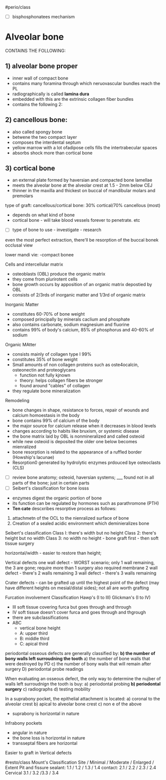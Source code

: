 \#perio/class 

- [ ] bisphosphonatees mechanism

# Alveolar bone

CONTAINS THE FOLLOWING:
## 1) alveolar bone proper
- inner wall of compact bone
- contains many foramina through which neruovascular bundles reach the PL
- radiographically is called **lamina dura**
- embedded with this are the extrinsic collagen fiber bundles
- contains the following 2:
## 2) cancellous bone:
- also called spongy bone
- betwene the two compact layer
- composes the interdental septum
- yellow marrow with a lot ofadipose cells fills the intertrabecular spaces
- absorbs shock more than cortical bone

## 3) cortical bone
- an external plate formed by haversian and compacted bone lamellae
- meets the alveolar bone at the alveolar crest at 1.5 - 2mm below CEJ
- thinner in the maxilla and thickest on buccal of mandibular molars and premolars


type of graft: cancellous/cortical bone: 30% cortical/70% cancellous (most) 
- depends on what kind of bone
- cortical bone - will take blood vessels forever to penetrate. etc
- [ ] type of bone to use - investigate - research

even the most perfect extraction, there'll be resorption of the buccal bonek
occlusal view

lower mandi vie:
-compact bonee

Cells and intercellular matrix
- osteoblasts (OBL) produce the organic matrix
- they come from plurirotent cells
- bone growth occurs by apposition of an organic matrix depostied by OBL
- consists of 2/3rds of inorganic matter and 1/3rd of organic matrix

Inorganic Matter
- constitutes 60-70% of bone weight
- composed principally by minerals caclium and phosphate
- also contains carbonate, sodium magnesium and fluorine
- contains 99% of body's calcium, 85% of phosphorus and 40-60% of sodium 

Organic MAtter
- consists mainly of collagen type I 99%
- constitutes 35% of bone weight
- Small amounts of non collagen proteins such as oste4ocalcin, osteonectin and proteoglycans
	- function not fully kjnown
	- theory: helps collagen fibers be stronger
	- found around "cables" of collagen
- they regulate bone mineralization

Remodeling
- bone changes in shape, resistance to forces, repair of wounds and calcium homoestasis in the body
- bone contains 99% of calcium of the body
- the major source for calcium release when it decreases in blood levels
- changes according to habits like bruxism, or systemic disease
- the bone matrix laid by OBL is nonmineralized and called osteoid
- while new osteoid is deposited the older one below becomes mienralized
- bone resorption is related to the appearance of a ruffled border (Howship's lacunae)
- Resorption0 generated by hydrolytic enzymes prdouced bye osteoclasts (CLS)
- [ ]  review bone anatomy; osteoid, haversian systems; ___ found not in all parts of the bone; just in certain parts
- [ ] Seibert's classification for bone losss
- enzymes digest the organic portion of bone
- its function can be regulated by hormones such as parathromone (PTH)
- **Ten cate** descxribes resorptive process as follows:
1) attachmetn of the OCL to the nienralized surface of bone
2) Creation of a sealed acidic environment which deminieralizes bone

Seibert's classification
Class I: there's width but no height
Class 2: there's height but no width
Class 3: no width no height
	- bone graft first
	- then soft tissue surgery

horizontal/width - easier to restore than height; 


Vertical defects
one wall defect - WORST scenario; only 1 wall remaining, the 3 are gone; require more than 1 surgery also required membrane
2 wall defect - there's 2 walls remaining
3 wall defect - there's 3 walls remaining

Crater defects - can be grafted up until the highest point of the defect (may have different heights on mesial/distal sides); not all are worth grafting

Furcation involvement
Classification
Hawp's (I to III)
Glickman's (I to IV)
- III soft tissue covering furca but goes through and through
- IV soft tissue doesn't cover furca and goes through and thgrough
- there are subclassifications
- ABC
	- vertical bone height
	- A: upper third
	- B: middle third
	- C: apical third

periodontal osseous defects are generally classified by:
**b) the number of bony walls left surroudning the tooth**
a) the number of bone walls that were destroyed by PD
c) the number of bony walls that will remain after surgery
D) periodontal probe readings

When evaluating an osseous defect, the only way to determine the nujber of walls left surroudnign the tooth is buy:
a) periodontal probing
**b) periodontal surgery**
c) radiographs
d) testing mobility

In a suprabony pocket, the epithelial attachment is located:
a) coronal to the alveolar crest
b) apical to alveolar bone crest
c) non e of the above

- suprabony is horizontal in nature

Infrabony pockets
- angular in nature
- the bone loss is horizontal in nature
- transseptal fibers are horizontal

Easier to graft in Vertical defects

 #resto/class 
 Mount's Classification
 Site / Minimal / Moderate / Enlarged / Extent
 Pit and fissure sealant: 1.1 / 1.2 / 1.3 / 1.4
 contact: 2.1 / 2.2 / 2.3 / 2.4
 Cervical 3.1 / 3.2 /3.3 / 3.4

